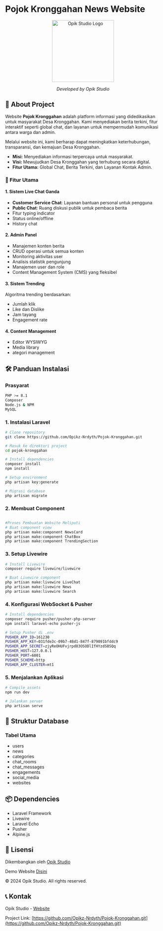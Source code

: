 # Pojok Kronggahan News Website

<div align="center">
  <img src="https://opikstudio.my.id/logo_White.png" alt="Opik Studio Logo" width="200"/>
  
  *Developed by Opik Studio*
</div>

## 📰 About Project

Website **Pojok Kronggahan** adalah platform informasi yang didedikasikan untuk masyarakat Desa Kronggahan. Kami menyediakan berita terkini, fitur interaktif seperti global chat, dan layanan untuk mempermudah komunikasi antara warga dan admin.

Melalui website ini, kami berharap dapat meningkatkan keterhubungan, transparansi, dan kemajuan Desa Kronggahan.

-   **Misi:** Menyediakan informasi terpercaya untuk masyarakat.
-   **Visi:** Mewujudkan Desa Kronggahan yang terhubung secara digital.
-   **Fitur Utama:** Global Chat, Berita Terkini, dan Layanan Kontak Admin.

### 🌟 Fitur Utama

#### 1. Sistem Live Chat Ganda

-   **Customer Service Chat**: Layanan bantuan personal untuk pengguna
-   **Public Chat**: Ruang diskusi publik untuk pembaca berita
-   Fitur typing indicator
-   Status online/offline
-   History chat

#### 2. Admin Panel

-   Manajemen konten berita
-   CRUD operasi untuk semua konten
-   Monitoring aktivitas user
-   Analisis statistik pengunjung
-   Manajemen user dan role
-   Content Management System (CMS) yang fleksibel

#### 3. Sistem Trending

Algoritma trending berdasarkan:

-   Jumlah klik
-   Like dan Dislike
-   Jam tayang
-   Engagement rate

#### 4. Content Management

-   Editor WYSIWYG
-   Media library
-   ategori management

## 🛠️ Panduan Instalasi

### Prasyarat

```bash
PHP >= 8.1
Composer
Node.js & NPM
MySQL
```

### 1. Instalasi Laravel

```bash
# Clone repository
git clone https://github.com/Opikz-Nrdyth/Pojok-Kronggahan.git

# Masuk ke direktori project
cd pojok-kronggahan

# Install dependencies
composer install
npm install

# Setup environment
php artisan key:generate

# Migrasi database
php artisan migrate
```

### 2. Membuat Component

```bash

#Proses Pembuatan Website Meliputi
# Buat component view
php artisan make:component NewsCard
php artisan make:component ChatBox
php artisan make:component TrendingSection
```

### 3. Setup Livewire

```bash
# Install Livewire
composer require livewire/livewire

# Buat Livewire component
php artisan make:livewire LiveChat
php artisan make:livewire News
php artisan make:livewire Search
```

### 4. Konfigurasi WebSocket & Pusher

```bash
# Install dependencies
composer require pusher/pusher-php-server
npm install laravel-echo pusher-js

# Setup Pusher di .env
PUSHER_APP_ID=161230
PUSHER_APP_KEY=031fde3c-09b7-48d1-847f-879091bfddc9
PUSHER_APP_SECRET=zjyReOHUFvjrpd83OSODlIfHYzdS8SQq
PUSHER_HOST=127.0.0.1
PUSHER_PORT=6001
PUSHER_SCHEME=http
PUSHER_APP_CLUSTER=mt1

```

### 5. Menjalankan Aplikasi

```bash
# Compile assets
npm run dev

# Jalankan server
php artisan serve
```

## 🔧 Struktur Database

### Tabel Utama

-   users
-   news
-   categories
-   chat_rooms
-   chat_messages
-   engagements
-   social_media
-   websites

## 📦 Dependencies

-   Laravel Framework
-   Livewire
-   Laravel Echo
-   Pusher
-   Alpine.js

## 📝 Lisensi

Dikembangkan oleh [Opik Studio](https://opikstudio.my.id)

Demo Website [Disini](https://pojok-kronggahan.opikstudio.my.id/)

© 2024 Opik Studio. All rights reserved.

## 📞 Kontak

Opik Studio - [Website](https://opikstudio.my.id)

Project Link: [https://github.com/Opikz-Nrdyth/Pojok-Kronggahan.git](https://github.com/Opikz-Nrdyth/Pojok-Kronggahan.git)
